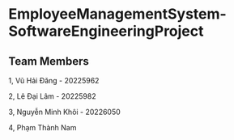 # EmployeeManagementSystem-SoftwareEngineeringProject

## Team Members

1, Vũ Hải Đăng - 20225962

2, Lê Đại Lâm - 20225982

3, Nguyễn Minh Khôi - 20226050

4, Phạm Thành Nam
